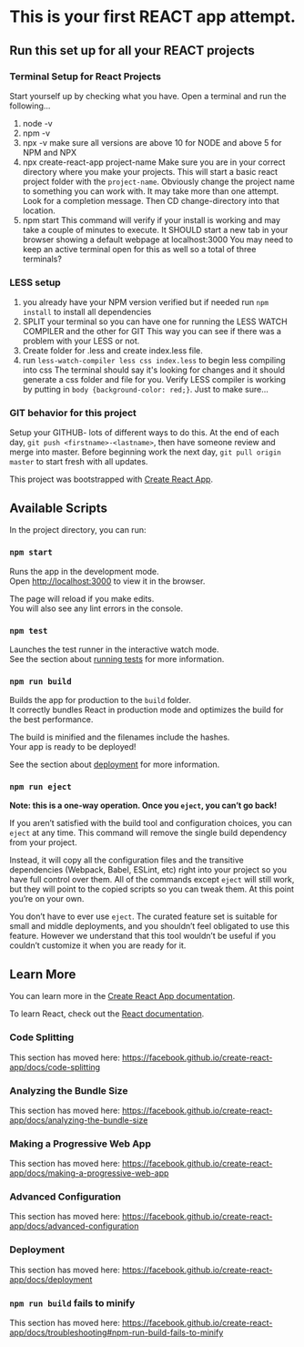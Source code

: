 # This is your first REACT app attempt.
## Run this set up for all your REACT projects

### Terminal Setup for React Projects
Start yourself up by checking what you have. Open a terminal and run the following...
1. node -v
2. npm -v
3. npx -v 
make sure all versions are above 10 for NODE and above 5 for NPM and NPX
4. npx create-react-app project-name
Make sure you are in your correct directory where you make your projects. 
This will start a basic react project folder with the `project-name`.
Obviously change the project name to something you can work with. 
It may take more than one attempt. Look for a completion message. Then CD change-directory into that location.
5. npm start
This command will verify if your install is working and may take a couple of minutes to execute. It SHOULD
start a new tab in your browser showing a default webpage at localhost:3000 
You may need to keep an active terminal open for this as well so a total of three terminals?

### LESS setup
1. you already have your NPM version verified but if needed run `npm install` to install all dependencies
2. SPLIT your terminal so you can have one for running the LESS WATCH COMPILER and the other for GIT
This way you can see if there was a problem with your LESS or not.
3. Create folder for .less and create index.less file.
4. run `less-watch-compiler less css index.less` to begin less compiling into css
The terminal should say it's looking for changes and it should generate a css folder and file for you.
Verify LESS compiler is working by putting in `body {background-color: red;}`. Just to make sure...

### GIT behavior for this project
Setup your GITHUB- lots of different ways to do this.
At the end of each day, `git push <firstname>-<lastname>`, then have someone review and merge into master.
Before beginning work the next day, `git pull origin master` to start fresh with all updates.



This project was bootstrapped with [Create React App](https://github.com/facebook/create-react-app).

## Available Scripts

In the project directory, you can run:

### `npm start`

Runs the app in the development mode.<br>
Open [http://localhost:3000](http://localhost:3000) to view it in the browser.

The page will reload if you make edits.<br>
You will also see any lint errors in the console.

### `npm test`

Launches the test runner in the interactive watch mode.<br>
See the section about [running tests](https://facebook.github.io/create-react-app/docs/running-tests) for more information.

### `npm run build`

Builds the app for production to the `build` folder.<br>
It correctly bundles React in production mode and optimizes the build for the best performance.

The build is minified and the filenames include the hashes.<br>
Your app is ready to be deployed!

See the section about [deployment](https://facebook.github.io/create-react-app/docs/deployment) for more information.

### `npm run eject`

**Note: this is a one-way operation. Once you `eject`, you can’t go back!**

If you aren’t satisfied with the build tool and configuration choices, you can `eject` at any time. This command will remove the single build dependency from your project.

Instead, it will copy all the configuration files and the transitive dependencies (Webpack, Babel, ESLint, etc) right into your project so you have full control over them. All of the commands except `eject` will still work, but they will point to the copied scripts so you can tweak them. At this point you’re on your own.

You don’t have to ever use `eject`. The curated feature set is suitable for small and middle deployments, and you shouldn’t feel obligated to use this feature. However we understand that this tool wouldn’t be useful if you couldn’t customize it when you are ready for it.

## Learn More

You can learn more in the [Create React App documentation](https://facebook.github.io/create-react-app/docs/getting-started).

To learn React, check out the [React documentation](https://reactjs.org/).

### Code Splitting

This section has moved here: https://facebook.github.io/create-react-app/docs/code-splitting

### Analyzing the Bundle Size

This section has moved here: https://facebook.github.io/create-react-app/docs/analyzing-the-bundle-size

### Making a Progressive Web App

This section has moved here: https://facebook.github.io/create-react-app/docs/making-a-progressive-web-app

### Advanced Configuration

This section has moved here: https://facebook.github.io/create-react-app/docs/advanced-configuration

### Deployment

This section has moved here: https://facebook.github.io/create-react-app/docs/deployment

### `npm run build` fails to minify

This section has moved here: https://facebook.github.io/create-react-app/docs/troubleshooting#npm-run-build-fails-to-minify

